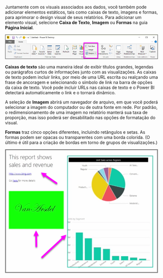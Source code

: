 Juntamente com os visuais associados aos dados, você também pode adicionar elementos estáticos, tais como caixas de texto, imagens e formas, para aprimorar o design visual de seus relatórios. Para adicionar um elemento visual, selecione **Caixa de Texto**, **Imagem** ou **Formas** na guia **Página Inicial**.

![](media/3-10-create-shapes-images/3-10_1.png)

**Caixas de texto** são uma maneira ideal de exibir títulos grandes, legendas ou parágrafos curtos de informações junto com as visualizações. As caixas de texto podem incluir links, por meio de uma URL escrita ou realçando uma frase de ancoragem e selecionando o símbolo de link na barra de opções da caixa de texto. Você pode incluir URLs nas caixas de texto e o Power BI detectará automaticamente o link e o tornará dinâmico.

A seleção de **Imagem** abrirá um navegador de arquivo, em que você poderá selecionar a imagem do computador ou de outra fonte em rede. Por padrão, o redimensionamento de uma imagem no relatório manterá sua taxa de proporção, mas isso poderá ser desabilitado nas opções de formatação do visual.

**Formas** traz cinco opções diferentes, incluindo retângulos e setas. As formas podem ser opacas ou transparentes com uma borda colorida. (O último é útil para a criação de bordas em torno de grupos de visualizações.)

![](media/3-10-create-shapes-images/3-10_2.png)

